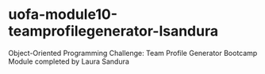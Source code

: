 # uofa-module10-teamprofilegenerator-lsandura
Object-Oriented Programming Challenge: Team Profile Generator Bootcamp Module completed by Laura Sandura

